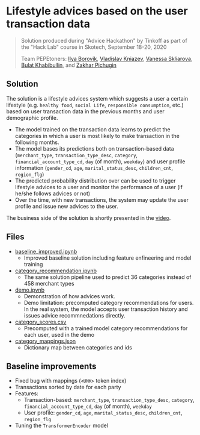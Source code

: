 # Lifestyle advices based on the user transaction data

> Solution produced during "Advice Hackathon" by Tinkoff as part of the "Hack Lab" course in Skotech, September 18-20, 2020
>
> Team PEPEtoners: [Ilya Borovik](https://github.com/ilya16), [Vladislav Kniazev](https://github.com/Vladoskn), [Vanessa Skliarova](https://github.com/Vanessik), [Bulat Khabibullin](https://github.com/MrWag2), and [Zakhar Pichugin](https://github.com/zakharpichugin)

## Solution

The solution is a lifestyle advices system which suggests a user a certain lifestyle (e.g. `healthy food`, `social Life`, `responsible consumption`, etc.) based on user transaction data in the previous months and user demographic profile.

* The model trained on the transaction data learns to predict the categories in which a user is most likely to make transaction in the following months. 
* The model bases its predictions both on transaction-based data (`merchant_type`, `transaction_type_desc`, `category`, `financial_account_type_cd`, `day` (of month), `weekday`) and user profile information (`gender_cd`, `age`, `marital_status_desc`, `children_cnt`, `region_flg`)
* The predicted probability distribution over can be used to trigger lifestyle advices to a user and monitor the performance of a user (if he/she follows advices or not)
* Over the time, with new transactions, the system may update the user profile and issue new advices to the user.

The business side of the solution is shortly presented in the [video](https://youtu.be/LjEsjwgG4ps).

## Files
* [baseline_improved.ipynb](baseline_improved.ipynb)
  * Improved baseline solution including feature enfineering and model training 
* [category_recommendation.ipynb](category_recommendation.ipynb)
  * The same solution pipeline used to predict 36 categories instead of 458 merchant types
* [demo.ipynb](demo.ipynb)
  * Demonstration of how advices work.
  * Demo limitation: precomputed category recommendations for users. In the real system, the model accepts user transaction history and issues advice recommnedations directly.
* [category_scores.csv](category_scores.csv)
  * Precomputed with a trained model category recommendations for each user, used in the demo
* [category_mappings.json](category_mappings.json)
  * Dictionary map between categories and ids
  
## Baseline improvements
* Fixed bug with mappings (`<UNK>` token index)
* Transactions sorted by date for each party
* Features:
  * Transaction-based: `merchant_type`, `transaction_type_desc`, `category`, `financial_account_type_cd`, `day` (of month), `weekday` 
  * User profile: `gender_cd`, `age`, `marital_status_desc`, `children_cnt`, `region_flg`
* Tuning the `TransformerEncoder` model
